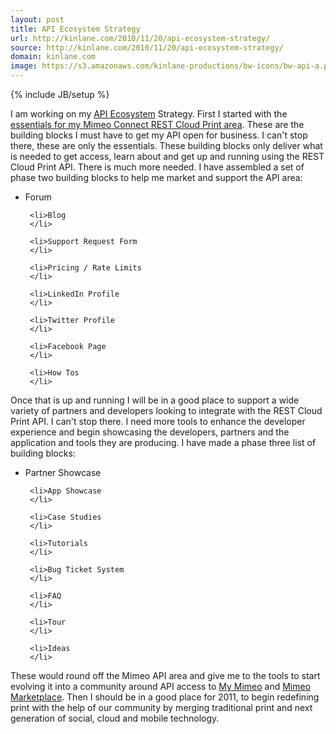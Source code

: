 ```yaml
---
layout: post
title: API Ecosystem Strategy
url: http://kinlane.com/2010/11/20/api-ecosystem-strategy/
source: http://kinlane.com/2010/11/20/api-ecosystem-strategy/
domain: kinlane.com
image: https://s3.amazonaws.com/kinlane-productions/bw-icons/bw-api-a.png
---
```

{% include JB/setup %}<p>
     I am working on my <a href="http://www.apievangelist.com/ecosystem.php"
        target="_blank">API Ecosystem</a> Strategy. First I started with the <a href="http://www.kinlane.com/2010/11/essentials-for-my-rest-print-api-area/"
        target="_blank">essentials for my Mimeo Connect REST Cloud Print area</a>. These are the building blocks I must have to get my API open for business. I can't stop there, these are only the essentials. These building blocks only deliver what is needed to get access, learn about and get up and running using the REST Cloud Print API. There is much more needed. I have assembled a set of phase two building blocks to help me market and support the API area:
</p>

<ul class="mainlist">
     <li>Forum
     </li>

     <li>Blog
     </li>

     <li>Support Request Form
     </li>

     <li>Pricing / Rate Limits
     </li>

     <li>LinkedIn Profile
     </li>

     <li>Twitter Profile
     </li>

     <li>Facebook Page
     </li>

     <li>How Tos
     </li>
</ul>

<p>
     Once that is up and running I will be in a good place to support a wide variety of partners and developers looking to integrate with the REST Cloud Print API. I can't stop there. I need more tools to enhance the developer experience and begin showcasing the developers, partners and the application and tools they are producing. I have made a phase three list of building blocks:
</p>

<ul class="mainlist">
     <li>Partner Showcase
     </li>

     <li>App Showcase
     </li>

     <li>Case Studies
     </li>

     <li>Tutorials
     </li>

     <li>Bug Ticket System
     </li>

     <li>FAQ
     </li>

     <li>Tour
     </li>

     <li>Ideas
     </li>
</ul>

<p>
     These would round off the Mimeo API area and give me to the tools to start evolving it into a community around API access to <a href="http://my.mimeo.com"
        target="_blank">My Mimeo</a> and <a href="http://www.mimeo.com/solutions/mimeo-marketplace.php"
        target="_blank">Mimeo Marketplace</a>. Then I should be in a good place for 2011, to begin redefining print with the help of our community by merging traditional print and next generation of social, cloud and mobile technology.
</p>